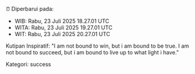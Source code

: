 ⏰ Diperbarui pada:
- WIB: Rabu, 23 Juli 2025 18.27.01 UTC
- WITA: Rabu, 23 Juli 2025 19.27.01 UTC
- WIT: Rabu, 23 Juli 2025 20.27.01 UTC

Kutipan Inspiratif:
"I am not bound to win, but i am bound to be true. I am not bound to succeed, but i am bound to live up to what light i have."


Kategori: success

